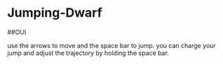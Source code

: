 # Jumping-Dwarf

##OUI

use the arrows to move and the space bar to jump.
you can charge your jump and adjust the trajectory by holding the space bar.

